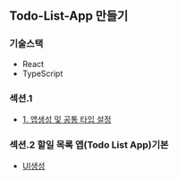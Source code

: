 ## Todo-List-App 만들기

### 기술스택 
+ React
+ TypeScript

### 섹션.1
+ <a href="https://github.com/pan6603/todo-list-app/blob/main/%EC%84%B9%EC%85%981/1.%20%EC%95%B1%EC%83%9D%EC%84%B1%20%EB%B0%8F%20%EA%B3%B5%ED%86%B5%20%ED%83%80%EC%9E%85%20%EC%84%A4%EC%A0%95.md">1. 앱생성 및 공통 타입 설정</a>
### 섹션.2 할일 목록 앱(Todo List App)기본
+ <a href="https://github.com/pan6603/todo-list-app/blob/main/%EC%84%B9%EC%85%98.2%20%ED%95%A0%EC%9D%BC%20%EB%AA%A9%EB%A1%9D%20%EC%95%B1(Todo%20List%20App)%EA%B8%B0%EB%B3%B8/UI%20%EC%83%9D%EC%84%B1.md">UI생성</a>
